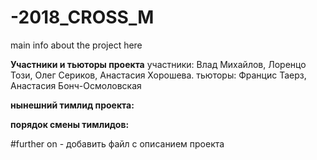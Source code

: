# -2018_CROSS_M
main info about the project here


**Участники и тьюторы проекта**
участники: Влад Михaйлов, Лоренцо Този, Олег Сериков, Анастасия Хорошева.
тьюторы: Францис Таерз, Анастасия Бонч-Осмоловская

**нынешний тимлид проекта:**

**порядок смены тимлидов:** 

#further on - добавить файл с описанием проекта
